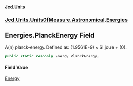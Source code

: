 #### [Jcd.Units](index.md 'index')
### [Jcd.Units.UnitsOfMeasure.Astronomical](Jcd.Units.UnitsOfMeasure.Astronomical.md 'Jcd.Units.UnitsOfMeasure.Astronomical').[Energies](Energies.md 'Jcd.Units.UnitsOfMeasure.Astronomical.Energies')

## Energies.PlanckEnergy Field

A(n) planck-energy. Defined as: (1.9561E+9) × SI joule + (0).

```csharp
public static readonly Energy PlanckEnergy;
```

#### Field Value
[Energy](Energy.md 'Jcd.Units.UnitTypes.Energy')